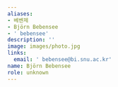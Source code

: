 ```yaml
---
aliases:
- 베벤제
- Björn Bebensee
- ' bebensee'
description: ''
image: images/photo.jpg
links:
  email: ' bebensee@bi.snu.ac.kr'
name: Björn Bebensee
role: unknown
---
```


